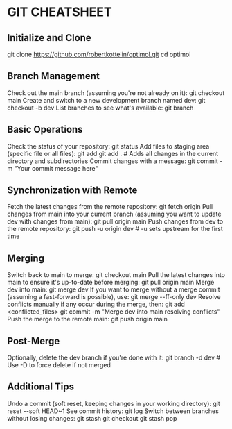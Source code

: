 # GIT CHEATSHEET

## Initialize and Clone
git clone https://github.com/robertkottelin/optimol.git
cd optimol

## Branch Management
Check out the main branch (assuming you're not already on it):
git checkout main
Create and switch to a new development branch named dev:
git checkout -b dev
List branches to see what's available:
git branch

## Basic Operations
Check the status of your repository:
git status
Add files to staging area (specific file or all files):
git add <filename>
git add .  # Adds all changes in the current directory and subdirectories
Commit changes with a message:
git commit -m "Your commit message here"

## Synchronization with Remote
Fetch the latest changes from the remote repository:
git fetch origin
Pull changes from main into your current branch (assuming you want to update dev with changes from main):
git pull origin main
Push changes from dev to the remote repository:
git push -u origin dev  # -u sets upstream for the first time

## Merging
Switch back to main to merge:
git checkout main
Pull the latest changes into main to ensure it's up-to-date before merging:
git pull origin main
Merge dev into main:
git merge dev
If you want to merge without a merge commit (assuming a fast-forward is possible), use:
git merge --ff-only dev
Resolve conflicts manually if any occur during the merge, then:
git add <conflicted_files>
git commit -m "Merge dev into main resolving conflicts"
Push the merge to the remote main:
git push origin main

## Post-Merge
Optionally, delete the dev branch if you're done with it:
git branch -d dev  # Use -D to force delete if not merged

## Additional Tips
Undo a commit (soft reset, keeping changes in your working directory):
git reset --soft HEAD~1
See commit history:
git log
Switch between branches without losing changes:
git stash
git checkout <branch>
git stash pop